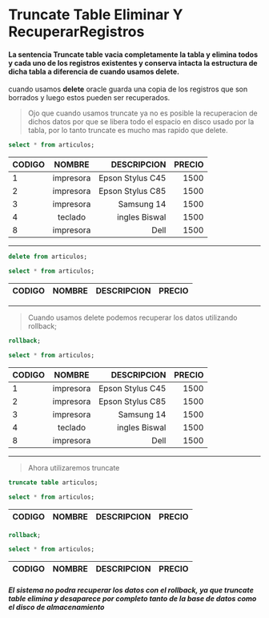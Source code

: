 # Truncate Table Eliminar Y RecuperarRegistros
#### La sentencia Truncate table vacia completamente la tabla y elimina todos y cada uno de los registros existentes y conserva intacta la estructura de dicha tabla a diferencia de cuando usamos delete.
cuando usamos **delete** oracle guarda una copia de los registros que son borrados y luego estos pueden ser recuperados.
> Ojo que cuando usamos truncate ya no es posible la recuperacion de dichos datos por que se libera todo el espacio en disco usado por la tabla, por lo tanto truncate es mucho mas rapido que delete.

 ```sql
select * from articulos;
```
 
 | CODIGO            | NOMBRE           |  DESCRIPCION   |   PRECIO   |
 | ------------------|:----------------:|---------------:|-----------:|
 | 1            | impresora           |  Epson Stylus C45   |   1500   |
 | 2            | impresora           |  Epson Stylus C85   |   1500   |
 | 3            | impresora           |  Samsung 14   |   1500   |
 | 4            | teclado           |  ingles Biswal   |   1500   |
 | 8            | impresora           |  Dell   |   1500   |
 
___

  ```sql
delete from articulos;
```
 ```sql
select * from articulos;
```
 | CODIGO            | NOMBRE           |  DESCRIPCION   |   PRECIO   |
 | ------------------|:----------------:|---------------:|-----------:|
 
 ___
 
 > Cuando usamos delete podemos recuperar los datos utilizando rollback;

```sql
rollback;
```
```sql
select * from articulos;
```
 | CODIGO            | NOMBRE           |  DESCRIPCION   |   PRECIO   |
 | ------------------|:----------------:|---------------:|-----------:|
 | 1            | impresora           |  Epson Stylus C45   |   1500   |
 | 2            | impresora           |  Epson Stylus C85   |   1500   |
 | 3            | impresora           |  Samsung 14   |   1500   |
 | 4            | teclado           |  ingles Biswal   |   1500   |
 | 8            | impresora           |  Dell   |   1500   |
 
 ___
 
 > Ahora utilizaremos truncate
 
 ```sql
 truncate table articulos;
 ```
 ```sql
select * from articulos;
```
 | CODIGO            | NOMBRE           |  DESCRIPCION   |   PRECIO   |
 | ------------------|:----------------:|---------------:|-----------:|
 
 ```sql
rollback;
```
 ```sql
select * from articulos;
```
 | CODIGO            | NOMBRE           |  DESCRIPCION   |   PRECIO   |
 | ------------------|:----------------:|---------------:|-----------:|
 ##### El sistema no podra recuperar los datos con el rollback, ya que truncate table elimina y desaparece por completo tanto de la base de datos como el disco de almacenamiento

 
 
 
